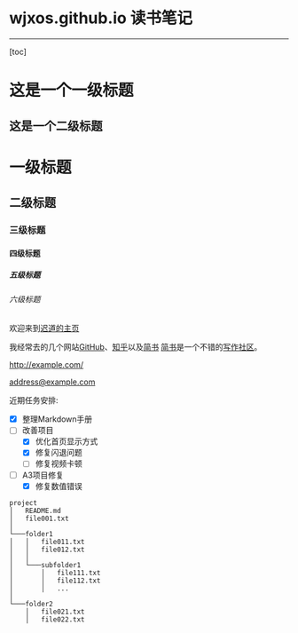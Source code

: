 # wjxos.github.io 读书笔记
***

[toc]

这是一个一级标题
============================

这是一个二级标题
--------------------------------------------------
# 一级标题
## 二级标题
### 三级标题
#### 四级标题
##### 五级标题
###### 六级标题

欢迎来到[迟道的主页](http://www.jianshu.com/u/de4923b06bfc)

我经常去的几个网站[GitHub][1]、[知乎][2]以及[简书][3]
[简书][3]是一个不错的[写作社区][]。

[1]:https://github.com "GitHub"
[2]:https://www.zhihu.com "知乎"
[3]:http://www.jianshu.com "简书"
[写作社区]:http://www.jianshu.com

<http://example.com/>

<address@example.com>

近期任务安排:
- [x] 整理Markdown手册
- [ ] 改善项目
   - [x] 优化首页显示方式
   - [x] 修复闪退问题
   - [ ] 修复视频卡顿
- [ ] A3项目修复
   - [x] 修复数值错误
   
```
project
│   README.md
│   file001.txt    
│
└───folder1
│   │   file011.txt
│   │   file012.txt
│   │
│   └───subfolder1
│       │   file111.txt
│       │   file112.txt
│       │   ...
│   
└───folder2
    │   file021.txt
    │   file022.txt
```